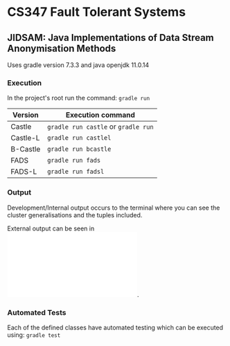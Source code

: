 # CS347 Fault Tolerant Systems

## JIDSAM: Java Implementations of Data Stream Anonymisation Methods

Uses gradle version 7.3.3 and java openjdk 11.0.14

### Execution

In the project's root run the command: `gradle run`

| Version  | Execution command                   |
| -------- | ----------------------------------- |
| Castle   | `gradle run castle` or `gradle run` |
| Castle-L | `gradle run castlel`                |
| B-Castle | `gradle run bcastle`                |
| FADS     | `gradle run fads`                   |
| FADS-L   | `gradle run fadsl`                  |

### Output

Development/Internal output occurs to the terminal where you can see the cluster generalisations and the tuples included.

External output can be seen in ![output.txt](./app/output.txt).

### Automated Tests

Each of the defined classes have automated testing which can be executed using: `gradle test`
